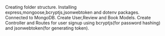 Creating folder structure.
Installing express,mongoose,bcryptjs,jsonwebtoken and dotenv packages.
Connected to MongoDB.
Create User,Review and Book Models.
Create Controller and Routes for user signup using bcryptjs(for password hashing) and jsonwebtoken(for generating token).
